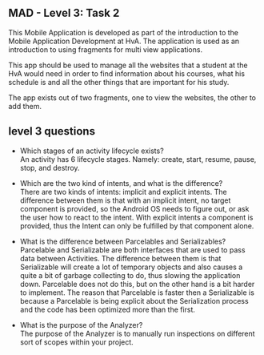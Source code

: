## MAD - Level 3: Task 2

This Mobile Application is developed as part of the introduction to the Mobile Application Development at HvA.
The application is used as an introduction to using fragments for multi view applications.

This app should be used to manage all the websites that a student at the HvA would need
in order to find information about his courses, what his schedule is and all the other
things that are important for his study.

The app exists out of two fragments, one to view the websites, the other to add them.

## level 3 questions

-	Which stages of an activity lifecycle exists?  
An activity has 6 lifecycle stages. Namely: create, start, resume, pause, stop, and destroy.

-	Which are the two kind of intents, and what is the difference?  
There are two kinds of intents: implicit and explicit intents. The difference between them is that with an implicit intent, no target component is provided, so the Android OS needs to figure out, or ask the user how to react to the intent. With explicit intents a component is provided, thus the Intent can only be fulfilled by that component alone.

-	What is the difference between Parcelables and Serializables?  
Parcelable and Serializable are both interfaces that are used to pass data between Activities.
The difference between them is that Serializable will create a lot of temporary objects and also causes a quite a bit of garbage collecting to do, thus slowing the application down. Parcelable does not do this, but on the other hand is a bit harder to implement. The reason that Parcelable is faster then a Serializable is because a Parcelable is being explicit about the Serialization process and the code has been optimized more than the first.

-	What is the purpose of the Analyzer?  
The purpose of the Analyzer is to manually run inspections on different sort of scopes within your project.

